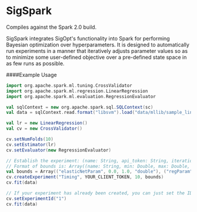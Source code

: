 # SigSpark

Compiles against the Spark 2.0 build.

SigSpark integrates SigOpt's functionality into Spark for performing Bayesian
optimization over hyperparameters. It is designed to automatically run
experiments in a manner that iteratively adjusts parameter values so as to
minimize some user-defined objective over a pre-defined state space in as few
runs as possible.

####Example Usage

```scala
import org.apache.spark.ml.tuning.CrossValidator
import org.apache.spark.ml.regression.LinearRegression
import org.apache.spark.ml.evaluation.RegressionEvaluator

val sqlContext = new org.apache.spark.sql.SQLContext(sc)
val data = sqlContext.read.format("libsvm").load("data/mllib/sample_linear_regression_data.txt")

val lr = new LinearRegression()
val cv = new CrossValidator()

cv.setNumFolds(10)
cv.setEstimator(lr)
cv.setEvaluator(new RegressionEvaluator)

// Establish the experiment: (name: String, api_token: String, iteration: int, bounds)
// Format of bounds is: Array((name: String, min: Double, max: Double, type: String))
val bounds = Array(("elasticNetParam", 0.0, 1.0, "double"), ("regParam", 0.0, 1.0, "double"))
cv.createExperiment("Timing", YOUR_CLIENT_TOKEN, 10, bounds)
cv.fit(data)

// If your experiment has already been created, you can just set the ID instead
cv.setExperimentId("1")
cv.fit(data)
```
